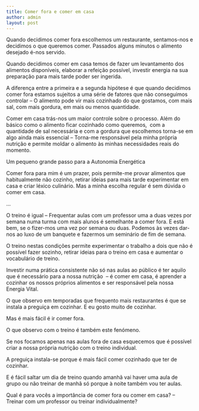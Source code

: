 ```yaml
---
title: Comer fora e comer em casa
author: admin
layout: post
---
```

Quando decidimos comer fora escolhemos um restaurante, sentamos-nos e decidimos o que queremos comer. Passados alguns minutos o alimento desejado é-nos servido.

Quando decidimos comer em casa temos de fazer um levantamento dos alimentos disponíveis, elaborar a refeição possível, investir energia na sua preparação para mais tarde poder ser ingerida.

A diferença entre a primeira e a segunda hipótese é que quando decidimos comer fora estamos sujeitos a uma série de fatores que não conseguimos controlar &#8211; O alimento pode vir mais cozinhado do que gostamos, com mais sal, com mais gordura, em mais ou menos quantidade.

Comer em casa trás-nos um maior controle sobre o processo. Além do básico como o alimento ficar cozinhado como queremos,  com a quantidade de sal necessária e com a gordura que escolhemos torna-se em algo ainda mais essencial &#8211; Torna-me responsável pela minha própria nutrição e permite moldar o alimento às minhas necessidades reais do momento.

Um pequeno grande passo para a Autonomia Energética

Comer fora para mim é um prazer, pois permite-me provar alimentos que habitualmente não cozinho, retirar ideias para mais tarde experimentar em casa e criar léxico culinário. Mas a minha escolha regular é sem dúvida o comer em casa.

&#8230;

O treino é igual &#8211; Frequentar aulas com um professor uma a duas vezes por semana numa turma com mais alunos é semelhante a comer fora. E está bem, se o fizer-mos uma vez por semana ou duas. Podemos às vezes dar-nos ao luxo de um banquete e fazermos um seminário de fim de semana.

O treino nestas condições permite experimentar o trabalho a dois que não é possível fazer sozinho, retirar ideias para o treino em casa e aumentar o vocabulário de treino.

Investir numa prática consistente não só nas aulas ao público é ter aquilo que é necessário para a nossa nutrição  &#8211; é comer em casa, é aprender a cozinhar os nossos próprios alimentos e ser responsável pela nossa Energia Vital.

O que observo em temporadas que frequento mais restaurantes é que se instala a preguiça em cozinhar. E eu gosto muito de cozinhar.

Mas é mais fácil é ir comer fora.

O que observo com o treino é também este fenómeno.

Se nos focamos apenas nas aulas fora de casa esquecemos que é possível criar a nossa própria nutrição com o treino individual.

A preguiça instala-se porque é mais fácil comer cozinhado que ter de cozinhar.

E é fácil saltar um dia de treino quando amanhã vai haver uma aula de grupo ou não treinar de manhã só porque à noite também vou ter aulas.

Qual é para vocês a importância de comer fora ou comer em casa? &#8211; Treinar com um professor ou treinar individualmente?
